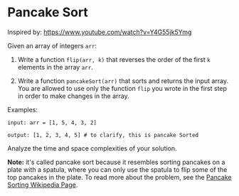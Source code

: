 # Pancake Sort

Inspired by: https://www.youtube.com/watch?v=Y4G55jk5Ymg

Given an array of integers `arr`:
 1. Write a function `flip(arr, k)` that reverses the order of the first `k` elements in the array `arr`.
 
 2. Write a function `pancakeSort(arr)` that sorts and returns the input array. You are allowed to use only the function `flip` you wrote in the first step in order to make changes in the array.
 
 Examples:
 
 ```
 input: arr = [1, 5, 4, 3, 2]
 
 output: [1, 2, 3, 4, 5] # to clarify, this is pancake Sorted
 ```
 
 Analyze the time and space complexities of your solution.
 
 **Note:** it's called pancake sort because it resembles sorting pancakes on a plate with a spatula, where you can only use the spatula to flip some of the top pancakes in the plate. To read more about the problem, see the [Pancake Sorting Wikipedia Page](https://en.wikipedia.org/wiki/Pancake_sorting).
